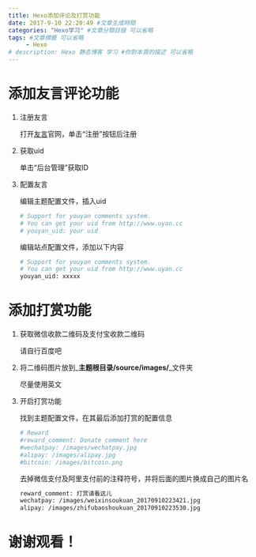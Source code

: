 ```yaml
---
title: Hexo添加评论及打赏功能
date: 2017-9-10 22:20:49 #文章生成時間
categories: "Hexo学习" #文章分類目錄 可以省略
tags: #文章標籤 可以省略
     - Hexo
# description: Hexo 静态博客 学习 #你對本頁的描述 可以省略
---
```


# 添加友言评论功能

1. 注册友言

    打开[友言](http://www.uyan.cc/)官网，单击“注册”按钮后注册

2. 获取uid

    单击“后台管理”获取ID

<!-- more -->

3. 配置友言

    编辑主题配置文件，插入uid

    ``` bash
    # Support for youyan comments system.
    # You can get your uid from http://www.uyan.cc
    # youyan_uid: your uid
    ```

    编辑站点配置文件，添加以下内容

    ``` bash
    # Support for youyan comments system.
    # You can get your uid from http://www.uyan.cc
    youyan_uid: xxxxx
    ```

# 添加打赏功能

1. 获取微信收款二维码及支付宝收款二维码

    请自行百度吧

2. 将二维码图片放到_**主题根目录/source/images/**_文件夹

    尽量使用英文

3. 开启打赏功能

    找到主题配置文件，在其最后添加打赏的配置信息

    ``` bash
    # Reward
    #reward_comment: Donate comment here
    #wechatpay: /images/wechatpay.jpg
    #alipay: /images/alipay.jpg
    #bitcoin: /images/bitcoin.png
    ```

    去掉微信支付及阿里支付前的注释符号，并将后面的图片换成自己的图片名

    ``` bash
    reward_comment: 打赏请看这儿
    wechatpay: /images/weixinsoukuan_20170910223421.jpg
    alipay: /images/zhifubaoshoukuan_20170910223530.jpg
    ```

# 谢谢观看！




